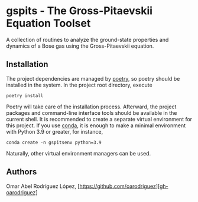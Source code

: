 # gspits - The Gross-Pitaevskii Equation Toolset

A collection of routines to analyze the ground-state properties and dynamics of a Bose gas using the
Gross-Pitaevskii equation.

## Installation

The project dependencies are managed by [poetry][poetry], so poetry should be installed in the
system. In the project root directory,  execute

```shell
poetry install
```

Poetry will take care of the installation process. Afterward, the project packages and command-line
interface tools should be available in the current shell. It is recommended to create a separate
virtual environment for this project. If you use [conda][conda], it is enough to make a minimal
environment with Python 3.9 or greater, for instance,

```shell
conda create -n gspitsenv python=3.9
```

Naturally, other virtual environment managers can be used.

## Authors

Omar Abel Rodríguez López, [https://github.com/oarodriguez][gh-oarodriguez]

[comment]: <> (---)

[gh-oarodriguez]: https://github.com/oarodriguez
[poetry]: https://python-poetry.org
[conda]: https://docs.conda.io/en/latest/
